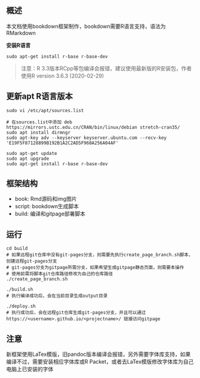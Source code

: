 ## 概述
本文档使用bookdown框架制作，bookdown需要R语言支持，语法为RMarkdown

**安装R语言**
```
sudo apt-get install r-base r-base-dev
```
> 注意：R 3.3版本RCpp等包编译会报错，建议使用最新版的R安装包，作者使用R version 3.6.3 (2020-02-29)

## 更新apt R语言版本
```
sudo vi /etc/apt/sources.list

# 在sources.list中添加 deb https://mirrors.ustc.edu.cn/CRAN/bin/linux/debian stretch-cran35/
sudo apt install dirmngr
sudo apt-key adv --keyserver keyserver.ubuntu.com --recv-key 'E19F5F87128899B192B1A2C2AD5F960A256A04AF'

sudo apt-get update
sudo apt upgrade
sudo apt-get install r-base r-base-dev

```

## 框架结构
- book: Rmd源码和img图片
- script: bookdown生成脚本
- build: 编译和gitpage部署脚本

## 运行
```
cd build
# 如果远程git仓库中没有git-pages分支，则需要先执行create_page_branch.sh脚本，创建远程git-pages分支
# git-pages分支为gitpage所需分支，如果希望生成gitpage静态页面，则需要本操作
# 使用前需将脚本git仓库路径修改为自己的仓库路径
./create_page_branch.sh

./build.sh
# 执行编译成功后，会在当前目录生成output目录

./deploy.sh
# 执行成功后，会在远程git仓库生成git-pages分支，并且可以通过 https://<username>.github.io/<projectname>/ 链接访问gitpage
```

## 注意
新框架使用LaTex模版，旧pandoc版本编译会报错，另外需要字体库支持，如果编译不过，需要安装相应字体库或R Packet，或者去LaTex模版修改字体库为自己电脑上已安装的字体

